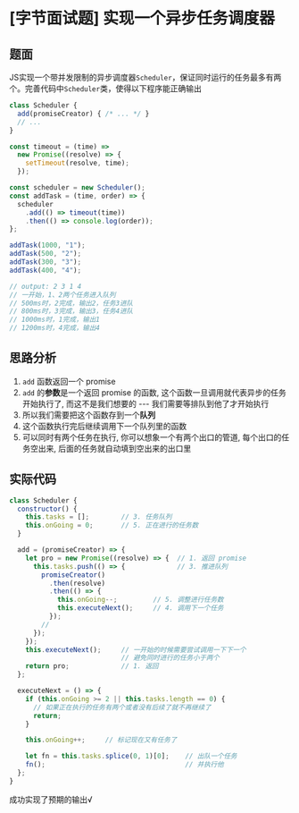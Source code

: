 
# [字节面试题] 实现一个异步任务调度器

## 题面

JS实现一个带并发限制的异步调度器`Scheduler`，保证同时运行的任务最多有两个。完善代码中`Scheduler`类，使得以下程序能正确输出

```js
class Scheduler {
  add(promiseCreator) { /* ... */ }
  // ...
}

const timeout = (time) =>
  new Promise((resolve) => {
    setTimeout(resolve, time);
  });

const scheduler = new Scheduler();
const addTask = (time, order) => {
  scheduler
    .add(() => timeout(time))
    .then(() => console.log(order));
};

addTask(1000, "1");
addTask(500, "2");
addTask(300, "3");
addTask(400, "4");

// output: 2 3 1 4
// 一开始，1、2两个任务进入队列
// 500ms时，2完成，输出2，任务3进队
// 800ms时，3完成，输出3，任务4进队
// 1000ms时，1完成，输出1
// 1200ms时，4完成，输出4
```

## 思路分析

1. `add` 函数返回一个 promise
2. `add` 的**参数**是一个返回 promise 的函数, 这个函数一旦调用就代表异步的任务开始执行了, 而这不是我们想要的 --- 我们需要等排队到他了才开始执行
3. 所以我们需要把这个函数存到一个**队列**
4. 这个函数执行完后继续调用下一个队列里的函数
5. 可以同时有两个任务在执行, 你可以想象一个有两个出口的管道, 每个出口的任务空出来, 后面的任务就自动填到空出来的出口里

## 实际代码

```js
class Scheduler {
  constructor() {
    this.tasks = [];        // 3. 任务队列
    this.onGoing = 0;       // 5. 正在进行的任务数
  }

  add = (promiseCreator) => {
    let pro = new Promise((resolve) => {  // 1. 返回 promise
      this.tasks.push(() => {             // 3. 推进队列
        promiseCreator()
          .then(resolve)
          .then(() => {
            this.onGoing--;         // 5. 调整进行任务数
            this.executeNext();     // 4. 调用下一个任务
          });
        //
      });
    });
    this.executeNext();     // 一开始的时候需要尝试调用一下下一个
                            // 避免同时进行的任务小于两个
    return pro;             // 1. 返回
  };

  executeNext = () => {
    if (this.onGoing >= 2 || this.tasks.length == 0) {  
      // 如果正在执行的任务有两个或者没有后续了就不再继续了
      return;
    }

    this.onGoing++;     // 标记现在又有任务了

    let fn = this.tasks.splice(0, 1)[0];    // 出队一个任务
    fn();                                   // 并执行他
  };
}
```

成功实现了预期的输出√